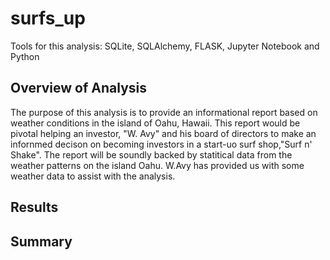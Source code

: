 # surfs_up
Tools for this analysis: SQLite, SQLAlchemy, FLASK, Jupyter Notebook and Python

## Overview of Analysis
The purpose of this analysis is to provide an informational report based on weather conditions in the island of Oahu, Hawaii.  This report would be pivotal helping an investor, "W. Avy" and his board of directors to make an infornmed decison on becoming investors in a start-uo surf shop,"Surf n' Shake". The report will be soundly backed by  statitical data from the weather patterns on the island Oahu.  W.Avy has provided us with some weather data to assist with the analysis.

## Results

## Summary

